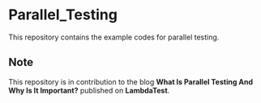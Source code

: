 # Parallel_Testing
This repository contains the example codes for parallel testing.

## Note
This repository is in contribution to the blog **What Is Parallel Testing And Why Is It Important?** published on **LambdaTest**.
